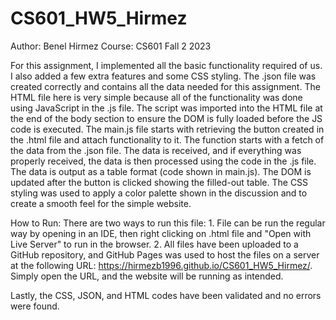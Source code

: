 # CS601_HW5_Hirmez

Author: Benel Hirmez
Course: CS601 Fall 2 2023

For this assignment, I implemented all the basic functionality required of us. I also added a few extra features and some CSS styling. 
The .json file was created correctly and contains all the data needed for this assignment. The HTML file here is very simple because all of the functionality was done using JavaScript in the .js file. The script was imported into the HTML file at the end of the body section to ensure the DOM is fully loaded before the JS code is executed. The main.js file starts with retrieving the button created in the .html file and attach functionality to it. The function starts with a fetch of the data from the .json file. The data is received, and if everything was properly received, the data is then processed using the code in the .js file. The data is output as a table format (code shown in main.js). The DOM is updated after the button is clicked showing the filled-out table. The CSS styling was used to apply a color palette shown in the discussion and to create a smooth feel for the simple website.

How to Run:
    There are two ways to run this file:
    1. File can be run the regular way by opening in an IDE, then right clicking on .html file and "Open with Live Server" to run in the browser.
    2. All files have been uploaded to a GitHub repository, and GitHub Pages was used to host the files on a server at the following URL: https://hirmezb1996.github.io/CS601_HW5_Hirmez/. Simply open the URL, and the website will be running as intended.


Lastly, the CSS, JSON, and HTML codes have been validated and no errors were found.
